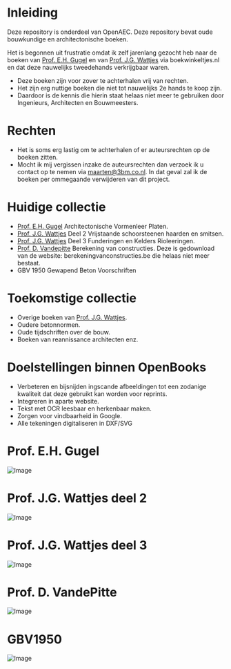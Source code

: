 # Inleiding

Deze repository is onderdeel van OpenAEC. Deze repository bevat oude bouwkundige en architectonische boeken.

Het is begonnen uit frustratie omdat ik zelf jarenlang gezocht heb naar de boeken van [Prof. E.H. Gugel](https://nl.wikipedia.org/wiki/Eugen_Gugel) en van [Prof. J.G. Wattjes](https://nl.wikipedia.org/wiki/J.G._Wattjes) via boekwinkeltjes.nl en dat deze nauwelijks tweedehands verkrijgbaar waren.

* Deze boeken zijn voor zover te achterhalen vrij van rechten. 
* Het zijn erg nuttige boeken die niet tot nauwelijks 2e hands te koop zijn.
* Daardoor is de kennis die hierin staat helaas niet meer te gebruiken door Ingenieurs, Architecten en Bouwmeesters. 

# Rechten
* Het is soms erg lastig om te achterhalen of er auteursrechten op de boeken zitten.
* Mocht ik mij vergissen inzake de auteursrechten dan verzoek ik u contact op te nemen via maarten@3bm.co.nl. In dat geval zal ik de boeken per ommegaande verwijderen van dit project.

# Huidige collectie
* [Prof. E.H. Gugel](https://nl.wikipedia.org/wiki/Eugen_Gugel) Architectonische Vormenleer Platen.
* [Prof. J.G. Wattjes](https://nl.wikipedia.org/wiki/J.G._Wattjes) Deel 2 Vrijstaande schoorsteenen haarden en smitsen.
* [Prof. J.G. Wattjes](https://nl.wikipedia.org/wiki/J.G._Wattjes) Deel 3 Funderingen en Kelders Rioleeringen.
* [Prof. D. Vandepitte](https://nl.wikipedia.org/wiki/Dani%C3%ABl_Vandepitte) Berekening van constructies. Deze is gedownload van de website: berekeningvanconstructies.be die helaas niet meer bestaat.
* GBV 1950 Gewapend Beton Voorschriften

# Toekomstige collectie
* Overige boeken van [Prof. J.G. Wattjes](https://nl.wikipedia.org/wiki/J.G._Wattjes).
* Oudere betonnormen.
* Oude tijdschriften over de bouw.
* Boeken van reannissance architecten enz.

# Doelstellingen binnen OpenBooks
* Verbeteren en bijsnijden ingscande afbeeldingen tot een zodanige kwaliteit dat deze gebruikt kan worden voor reprints. 
* Integreren in aparte website.
* Tekst met OCR leesbaar en herkenbaar maken.
* Zorgen voor vindbaarheid in Google.
* Alle tekeningen digitaliseren in DXF/SVG

# Prof. E.H. Gugel
![Image](OpeningImage.JPG)

# Prof. J.G. Wattjes deel 2
![Image](OpeningImage2.JPG)

# Prof. J.G. Wattjes deel 3
![Image](OpeningImageWattjes3.JPG)

# Prof. D. VandePitte 
![Image](OpeningImagePitte.JPG)

# GBV1950
![Image](OpeningImage3.JPG)
